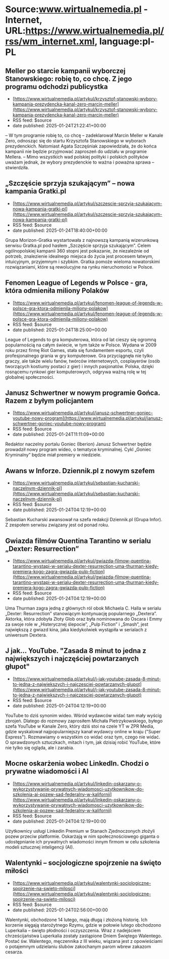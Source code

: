 # Source:www.wirtualnemedia.pl - Internet, URL:https://www.wirtualnemedia.pl/rss/wm_internet.xml, language:pl-PL

## Meller po starcie kampanii wyborczej Stanowskiego: robię to, co chcę. Z jego programu odchodzi publicystka
 - [https://www.wirtualnemedia.pl/artykul/krzysztof-stanowski-wybory-kampania-prezydencka-kanal-zero-marcin-meller](https://www.wirtualnemedia.pl/artykul/krzysztof-stanowski-wybory-kampania-prezydencka-kanal-zero-marcin-meller)
 - RSS feed: $source
 - date published: 2025-01-24T21:22:41+00:00

– W tym programie robię to, co chcę – zadeklarował Marcin Meller w Kanale Zero, odnosząc się do startu Krzysztofa Stanowskiego w wyborach prezydenckich. Natomiast Agata Szczęśniak zapowiedziała, że do końca kampanii nie będzie przyjmować zaproszeń do udziału w programie Mellera. – Mimo wszystkich wad polskiej polityki i polskich polityków uważam jednak, że wybory prezydenckie to ważna i poważna sprawa – stwierdziła.

## „Szczęście sprzyja szukającym” – nowa kampania Gratki.pl
 - [https://www.wirtualnemedia.pl/artykul/szczescie-sprzyja-szukajacym-nowa-kampania-gratki-pl](https://www.wirtualnemedia.pl/artykul/szczescie-sprzyja-szukajacym-nowa-kampania-gratki-pl)
 - RSS feed: $source
 - date published: 2025-01-24T18:40:00+00:00

Grupa Morizon-Gratka wystartowała z najnowszą kampanią wizerunkową serwisu Gratka.pl pod hasłem „Szczęście sprzyja szukającym”. Celem ogólnopolskiej kampanii 360 stopni jest pokazanie, że niezależnie od potrzeb, znalezienie idealnego miejsca do życia jest procesem łatwym, intuicyjnym, przyjemnym i szybkim. Gratka pomoże wieloma nowatorskimi rozwiązaniami, które są rewolucyjne na rynku nieruchomości w Polsce.

## Fenomen League of Legends w Polsce - gra, która odmieniła miliony Polaków
 - [https://www.wirtualnemedia.pl/artykul/fenomen-league-of-legends-w-polsce-gra-ktora-odmienila-miliony-polakow](https://www.wirtualnemedia.pl/artykul/fenomen-league-of-legends-w-polsce-gra-ktora-odmienila-miliony-polakow)
 - RSS feed: $source
 - date published: 2025-01-24T18:25:00+00:00

League of Legends to gra komputerowa, która od lat cieszy się ogromną popularnością na całym świecie, w tym także w Polsce. Wydana w 2009 roku przez firmę Riot Games, stała się fundamentem esportu, czyli profesjonalnego grania w gry komputerowe. Gra przyciągnęła nie tylko graczy, ale także wielu fanów, twórców internetowych, cosplayerów (osób tworzących kostiumy postaci z gier) i innych pasjonatów. Polska, dzięki rosnącemu rynkowi gier komputerowych, odgrywa ważną rolę w tej globalnej społeczności.

## Janusz Schwertner w nowym programie Gońca. Razem z byłym policjantem
 - [https://www.wirtualnemedia.pl/artykul/janusz-schwertner-goniec-youtube-nowy-program](https://www.wirtualnemedia.pl/artykul/janusz-schwertner-goniec-youtube-nowy-program)
 - RSS feed: $source
 - date published: 2025-01-24T11:11:09+00:00

Redaktor naczelny portalu Goniec (Iberion) Janusz Schwertner będzie prowadził nowy program wideo, o tematyce kryminalnej. Cykl „Goniec Kryminalny” będzie miał premiery w niedziele.

## Awans w Inforze. Dziennik.pl z nowym szefem
 - [https://www.wirtualnemedia.pl/artykul/sebastian-kucharski-naczelnym-dziennik-pl](https://www.wirtualnemedia.pl/artykul/sebastian-kucharski-naczelnym-dziennik-pl)
 - RSS feed: $source
 - date published: 2025-01-24T04:12:19+00:00

Sebastian Kucharski awansował na szefa redakcji Dziennik.pl (Grupa Infor). Z zespołem serwisu związany jest od ponad roku.

## Gwiazda filmów Quentina Tarantino w serialu „Dexter: Resurrection”
 - [https://www.wirtualnemedia.pl/artykul/gwiazda-filmow-quentina-tarantino-wystapi-w-serialu-dexter-resurrection-uma-thurman-kiedy-premiera-kogo-zagra-gwiazda-pulp-fiction](https://www.wirtualnemedia.pl/artykul/gwiazda-filmow-quentina-tarantino-wystapi-w-serialu-dexter-resurrection-uma-thurman-kiedy-premiera-kogo-zagra-gwiazda-pulp-fiction)
 - RSS feed: $source
 - date published: 2025-01-24T04:12:19+00:00

Uma Thurman zagra jedną z głównych ról obok Michaela C. Halla w serialu „Dexter: Resurrection” stanowiącym kontynuację popularnego „Dextera”. Aktorka, która zdobyła Złoty Glob oraz była nominowana do Oscara i Emmy za swoje role w „Histerycznej ślepocie”, „Pulp Fiction” i „Smash”, jest największą z gwiazd kina, jaka kiedykolwiek wystąpiła w serialach z uniwersum Dextera.

## J jak... YouTube. "Zasada 8 minut to jedna z największych i najczęściej powtarzanych głupot"
 - [https://www.wirtualnemedia.pl/artykul/j-jak-youtube-zasada-8-minut-to-jedna-z-najwiekszych-i-najczesciej-powtarzanych-glupot](https://www.wirtualnemedia.pl/artykul/j-jak-youtube-zasada-8-minut-to-jedna-z-najwiekszych-i-najczesciej-powtarzanych-glupot)
 - RSS feed: $source
 - date published: 2025-01-24T04:12:19+00:00

YouTube to dziś synonim wideo. Wśród wydawców widać tam mały wyścig zbrojeń. Dlatego do rozmowy zaprosiłem Michała Pietrzykowskiego, byłego szefa YouTube w Kanale Zero, który dziś stoi na czele YT w ZPR Media, gdzie wyskalował najpopularniejszy kanał wydawcy online w kraju ("Super Express"). Rozmawiamy o wszystkim co widać oraz tym, czego nie widać. O sprawdzonych sztuczkach, mitach i tym, jak dzisiaj robić YouTube, które nie tylko się ogląda, ale i zarabia.

## Mocne oskarżenia wobec LinkedIn. Chodzi o prywatne wiadomości i AI
 - [https://www.wirtualnemedia.pl/artykul/linkedin-oskarzany-o-wykorzystywanie-prywatnych-wiadomosci-uzytkownikow-do-szkolenia-ai-pozew-sad-federalny-w-kalifornii](https://www.wirtualnemedia.pl/artykul/linkedin-oskarzany-o-wykorzystywanie-prywatnych-wiadomosci-uzytkownikow-do-szkolenia-ai-pozew-sad-federalny-w-kalifornii)
 - RSS feed: $source
 - date published: 2025-01-24T04:12:19+00:00

Użytkownicy usługi Linkedin Premium w Stanach Zjednoczonych złożyli pozew przeciw platformie. Oskarżają w nim społecznościowego giganta o udostępnianie ich prywatnych wiadomości innym firmom w celu szkolenia modeli sztucznej inteligencji (AI).

## Walentynki – socjologiczne spojrzenie na święto miłości
 - [https://www.wirtualnemedia.pl/artykul/walentynki-socjologiczne-spojrzenie-na-swieto-milosci](https://www.wirtualnemedia.pl/artykul/walentynki-socjologiczne-spojrzenie-na-swieto-milosci)
 - RSS feed: $source
 - date published: 2025-01-24T02:56:00+00:00

Walentynki, obchodzone 14 lutego, mają długą i złożoną historię. Ich korzenie sięgają starożytnego Rzymu, gdzie w połowie lutego obchodzono Luperkalia – święto płodności i oczyszczenia. Wraz z nadejściem chrześcijaństwa Luperkalia zostały zastąpione Dniem Świętego Walentego. Postać św. Walentego, męczennika z III wieku, wiązana jest z opowieściami o potajemnym udzielaniu ślubów zakochanym parom wbrew zakazom cesarza.


